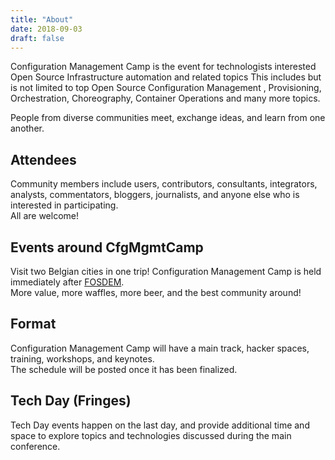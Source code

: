 ```yaml
---
title: "About"
date: 2018-09-03
draft: false
---
```


Configuration Management Camp is the event for technologists interested  Open Source Infrastructure automation and related topics
This includes but is not limited to top Open Source Configuration Management , Provisioning, Orchestration,  Choreography, Container Operations and many more topics.

People from diverse communities meet, exchange ideas, and learn from one another.  

## Attendees ##

Community members include users, contributors, consultants, integrators, analysts, commentators, bloggers, journalists, and anyone else who is interested in participating.  
All are welcome!  

## Events around CfgMgmtCamp ##

Visit two Belgian cities in one trip!  Configuration Management Camp is held immediately after [FOSDEM](https://fosdem.org/2019/).  
More value, more waffles, more beer, and the best community around!  

## Format ##

Configuration Management Camp will have a main track, hacker spaces, training, workshops, and keynotes.  
The schedule will be posted once it has been finalized.  


## Tech Day (Fringes) ##

Tech Day events happen on the last day, and provide additional time and space to explore topics and technologies discussed during the main conference.  


